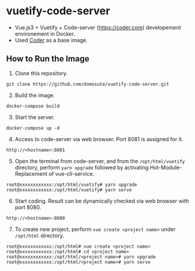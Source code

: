 # vuetify-code-server
- Vue.js3 + Vuetify + Code-server (https://coder.com) developement environement in Docker.
- Used [Coder](https://coder.com) as a base image.

How to Run the Image
------------
1. Clone this repository.
```
git clone https://github.com/domosute/vuetify-code-server.git
```
2. Build the image.
```
docker-compose build
```
3. Start the server.
```
docker-compose up -d
```
4. Access to code-server via web browser. Port 8081 is assigned for it.
```
http://<hostname>:8081
```
5. Open the terminal from code-server, and from the `/opt/html/vuetify` directory, perform `yarn upgrade` followed by activating Hot-Module-Replacement of vue-cli-service.
```
root@xxxxxxxxxxxx:/opt/html/vuetify# yarn upgrade
root@xxxxxxxxxxxx:/opt/html/vuetify# yarn serve
```
6. Start coding. Result can be dynamically checked via web browser with port 8080.
```
http://<hostname>:8080
```
7. To create new project, perform `vue create <project name>` under `/opt/html` directory.
```
root@xxxxxxxxxxxx:/opt/html# vue create <project name>
root@xxxxxxxxxxxx:/opt/html# cd <project name>
root@xxxxxxxxxxxx:/opt/html/<project name># yarn upgrade
root@xxxxxxxxxxxx:/opt/html/<project name># yarn serve
```
